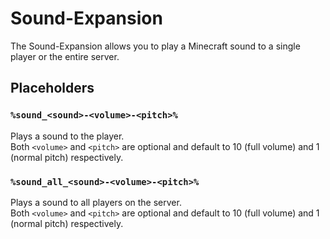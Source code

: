 # Sound-Expansion
The Sound-Expansion allows you to play a Minecraft sound to a single player or the entire server.

## Placeholders

### `%sound_<sound>-<volume>-<pitch>%`
Plays a sound to the player.  
Both `<volume>` and `<pitch>` are optional and default to 10 (full volume) and 1 (normal pitch) respectively.

### `%sound_all_<sound>-<volume>-<pitch>%`
Plays a sound to all players on the server.  
Both `<volume>` and `<pitch>` are optional and default to 10 (full volume) and 1 (normal pitch) respectively.
